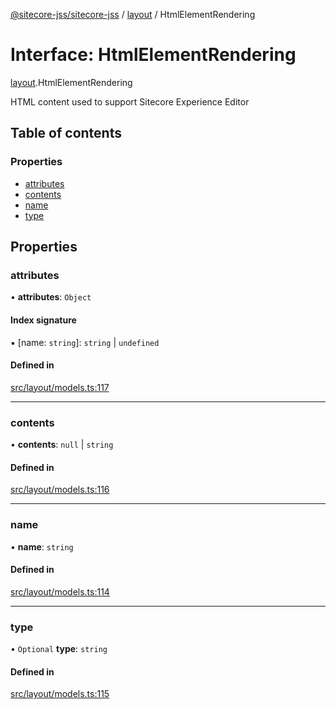 [@sitecore-jss/sitecore-jss](../README.md) / [layout](../modules/layout.md) / HtmlElementRendering

# Interface: HtmlElementRendering

[layout](../modules/layout.md).HtmlElementRendering

HTML content used to support Sitecore Experience Editor

## Table of contents

### Properties

- [attributes](layout.HtmlElementRendering.md#attributes)
- [contents](layout.HtmlElementRendering.md#contents)
- [name](layout.HtmlElementRendering.md#name)
- [type](layout.HtmlElementRendering.md#type)

## Properties

### attributes

• **attributes**: `Object`

#### Index signature

▪ [name: `string`]: `string` \| `undefined`

#### Defined in

[src/layout/models.ts:117](https://github.com/Sitecore/jss/blob/3351f1a5e/packages/sitecore-jss/src/layout/models.ts#L117)

___

### contents

• **contents**: ``null`` \| `string`

#### Defined in

[src/layout/models.ts:116](https://github.com/Sitecore/jss/blob/3351f1a5e/packages/sitecore-jss/src/layout/models.ts#L116)

___

### name

• **name**: `string`

#### Defined in

[src/layout/models.ts:114](https://github.com/Sitecore/jss/blob/3351f1a5e/packages/sitecore-jss/src/layout/models.ts#L114)

___

### type

• `Optional` **type**: `string`

#### Defined in

[src/layout/models.ts:115](https://github.com/Sitecore/jss/blob/3351f1a5e/packages/sitecore-jss/src/layout/models.ts#L115)
